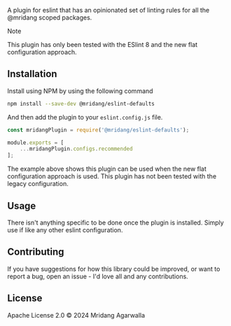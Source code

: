 A plugin for eslint that has an opinionated set of linting rules for all the 
@mridang scoped packages.

> [!NOTE]
> This plugin has only been tested with the ESlint 8 and the new flat 
> configuration approach.

## Installation

Install using NPM by using the following command

```sh
npm install --save-dev @mridang/eslint-defaults
```

And then add the plugin to your `eslint.config.js` file.

```js
const mridangPlugin = require('@mridang/eslint-defaults');

module.exports = [
    ...mridangPlugin.configs.recommended
];
```

The example above shows this plugin can be used when the new flat configuration
approach is used. This plugin has not been tested with the legacy configuration.

## Usage

There isn't anything specific to be done once the plugin is installed. Simply
use if like any other eslint configuration.

## Contributing

If you have suggestions for how this library could be improved, or
want to report a bug, open an issue - I'd love all and any
contributions.

## License

Apache License 2.0 © 2024 Mridang Agarwalla